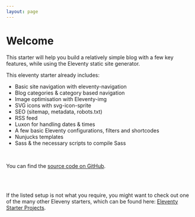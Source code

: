```yaml
---
layout: page
---
```


# Welcome
This starter will help you build a relatively simple blog with a few key features, while using the Eleventy static site generator.

This eleventy starter already includes:
- Basic site navigation with eleventy-navigation
- Blog categories & category based navigation
- Image optimisation with Eleventy-img
- SVG icons with svg-icon-sprite
- SEO (sitemap, metadata, robots.txt)
- RSS feed
- Luxon for handling dates & times
- A few basic Eleventy configurations, filters and shortcodes
- Nunjucks templates
- Sass & the necessary scripts to compile Sass

<br>

You can find the <a href="https://github.com/Mangamaui/eleventy-not-so-minimal-blog-starter" target="_blank">source code on GitHub</a>.

<br><br>

If the listed setup is not what you require, you might want to check out one of the many other Eleveny starters, which can be found here: [Eleventy Starter Projects](https://www.11ty.dev/docs/starter/).